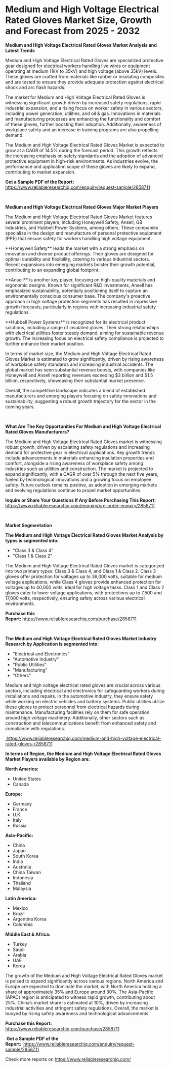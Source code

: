 <p><h1>Medium and High Voltage Electrical Rated Gloves Market Size, Growth and Forecast from 2025 - 2032</h1></p><p><strong>Medium and High Voltage Electrical Rated Gloves Market Analysis and Latest Trends</strong></p>
<p><p>Medium and High Voltage Electrical Rated Gloves are specialized protective gear designed for electrical workers handling live wires or equipment operating at medium (1kV to 35kV) and high voltage (above 35kV) levels. These gloves are crafted from materials like rubber or insulating composites and are tested to ensure they provide adequate protection against electrical shock and arc flash hazards.</p><p>The market for Medium and High Voltage Electrical Rated Gloves is witnessing significant growth driven by increased safety regulations, rapid industrial expansion, and a rising focus on worker safety in various sectors, including power generation, utilities, and oil & gas. Innovations in materials and manufacturing processes are enhancing the functionality and comfort of these gloves, further boosting their adoption. Additionally, awareness of workplace safety and an increase in training programs are also propelling demand.</p><p>The Medium and High Voltage Electrical Rated Gloves Market is expected to grow at a CAGR of 14.5% during the forecast period. This growth reflects the increasing emphasis on safety standards and the adoption of advanced protective equipment in high-risk environments. As industries evolve, the performance and application scope of these gloves are likely to expand, contributing to market expansion.</p></p>
<p><strong>Get a Sample PDF of the Report:&nbsp;</strong> <a href="https://www.reliableresearchiq.com/enquiry/request-sample/2858711?utm_campaign=2238&utm_medium=2&utm_source=Github&utm_content=ia&utm_term=12032025&utm_id=medium-and-high-voltage-electrical-rated-gloves">https://www.reliableresearchiq.com/enquiry/request-sample/2858711</a></p>
<p>&nbsp;</p>
<p><strong>Medium and High Voltage Electrical Rated Gloves Major Market Players</strong></p>
<p><p>The Medium and High Voltage Electrical Rated Gloves Market features several prominent players, including Honeywell Safety, Ansell, GB Industries, and Hubbell Power Systems, among others. These companies specialize in the design and manufacture of personal protective equipment (PPE) that ensure safety for workers handling high voltage equipment.</p><p>**Honeywell Safety** leads the market with a strong emphasis on innovation and diverse product offerings. Their gloves are designed for optimal durability and flexibility, catering to various industrial sectors. Recent expansions into emerging markets bolster their growth potential, contributing to an expanding global footprint.</p><p>**Ansell** is another key player, focusing on high-quality materials and ergonomic designs. Known for significant R&D investments, Ansell has emphasized sustainability, potentially positioning itself to capture an environmentally conscious consumer base. The company's proactive approach in high voltage protection segments has resulted in impressive growth forecasts, particularly in regions with increasing industrial safety regulations.</p><p>**Hubbell Power Systems** is recognized for its electrical product solutions, including a range of insulated gloves. Their strong relationships with electrical utilities foster steady demand, aiming for sustainable revenue growth. The increasing focus on electrical safety compliance is projected to further enhance their market position.</p><p>In terms of market size, the Medium and High Voltage Electrical Rated Gloves Market is estimated to grow significantly, driven by rising awareness of workplace safety standards and increasing industrial accidents. The global market has seen substantial revenue boosts, with companies like Honeywell and Ansell reporting revenues exceeding $3 billion and $1.5 billion, respectively, showcasing their substantial market presence.</p><p>Overall, the competitive landscape indicates a blend of established manufacturers and emerging players focusing on safety innovations and sustainability, suggesting a robust growth trajectory for the sector in the coming years.</p></p>
<p>&nbsp;</p>
<p><strong>What Are The Key Opportunities For Medium and High Voltage Electrical Rated Gloves Manufacturers?</strong></p>
<p><p>The Medium and High Voltage Electrical Rated Gloves market is witnessing robust growth, driven by escalating safety regulations and increasing demand for protective gear in electrical applications. Key growth trends include advancements in materials enhancing insulation properties and comfort, alongside a rising awareness of workplace safety among industries such as utilities and construction. The market is projected to expand significantly, with a CAGR of over 5% through the next five years, fueled by technological innovations and a growing focus on employee safety. Future outlook remains positive, as adoption in emerging markets and evolving regulations continue to propel market opportunities.</p></p>
<p><strong>Inquire or Share Your Questions If Any Before Purchasing This Report:</strong> <a href="https://www.reliableresearchiq.com/enquiry/pre-order-enquiry/2858711?utm_campaign=2238&utm_medium=2&utm_source=Github&utm_content=ia&utm_term=12032025&utm_id=medium-and-high-voltage-electrical-rated-gloves">https://www.reliableresearchiq.com/enquiry/pre-order-enquiry/2858711</a></p>
<p>&nbsp;</p>
<p><strong>Market Segmentation</strong></p>
<p><strong>The Medium and High Voltage Electrical Rated Gloves Market Analysis by types is segmented into:</strong></p>
<p><ul><li>"Class 3 & Class 4"</li><li>"Class 1 & Class 2"</li></ul></p>
<p><p>The Medium and High Voltage Electrical Rated Gloves market is categorized into two primary types: Class 3 & Class 4, and Class 1 & Class 2. Class 3 gloves offer protection for voltages up to 36,000 volts, suitable for medium voltage applications, while Class 4 gloves provide enhanced protection for voltages up to 40,000 volts, ideal for high voltage tasks. Class 1 and Class 2 gloves cater to lower voltage applications, with protections up to 7,500 and 17,000 volts, respectively, ensuring safety across various electrical environments.</p></p>
<p><strong>Purchase this Report:&nbsp;</strong><a href="https://www.reliableresearchiq.com/purchase/2858711?utm_campaign=2238&utm_medium=2&utm_source=Github&utm_content=ia&utm_term=12032025&utm_id=medium-and-high-voltage-electrical-rated-gloves">https://www.reliableresearchiq.com/purchase/2858711</a></p>
<p>&nbsp;</p>
<p><strong>The Medium and High Voltage Electrical Rated Gloves Market Industry Research by Application is segmented into:</strong></p>
<p><ul><li>"Electrical and Electronics"</li><li>"Automotive Industry"</li><li>"Public Utilities"</li><li>"Manufacturing"</li><li>"Others"</li></ul></p>
<p><p>Medium and high voltage electrical rated gloves are crucial across various sectors, including electrical and electronics for safeguarding workers during installations and repairs. In the automotive industry, they ensure safety while working on electric vehicles and battery systems. Public utilities utilize these gloves to protect personnel from electrical hazards during maintenance. Manufacturing facilities rely on them for safe operation around high voltage machinery. Additionally, other sectors such as construction and telecommunications benefit from enhanced safety and compliance with regulations.</p></p>
<p><a href="https://www.reliableresearchiq.com/medium-and-high-voltage-electrical-rated-gloves-r2858711?utm_campaign=2238&utm_medium=2&utm_source=Github&utm_content=ia&utm_term=12032025&utm_id=medium-and-high-voltage-electrical-rated-gloves">&nbsp;https://www.reliableresearchiq.com/medium-and-high-voltage-electrical-rated-gloves-r2858711</a></p>
<p><strong>In terms of Region, the Medium and High Voltage Electrical Rated Gloves Market Players available by Region are:</strong></p>
<p>
    <p> <strong> North America: </strong>
        <ul>
            <li>United States</li>
            <li>Canada</li>
        </ul>
        </p> 
    <p> <strong> Europe: </strong>
        <ul>
            <li>Germany</li>
            <li>France</li>
            <li>U.K.</li>
            <li>Italy</li>
            <li>Russia</li>
        </ul>
        </p> 
    <p> <strong> Asia-Pacific: </strong>
        <ul>
            <li>China</li>
            <li>Japan</li>
            <li>South Korea</li>
            <li>India</li>
            <li>Australia</li>
            <li>China Taiwan</li>
            <li>Indonesia</li>
            <li>Thailand</li>
            <li>Malaysia</li>
        </ul>
        </p> 
    <p> <strong> Latin America: </strong>
        <ul>
            <li>Mexico</li>
            <li>Brazil</li>
            <li>Argentina Korea</li>
            <li>Colombia</li>
        </ul>
        </p> 
    <p> <strong> Middle East & Africa: </strong>
        <ul>
            <li>Turkey</li>
            <li>Saudi</li>
            <li>Arabia</li>
            <li>UAE</li>
            <li>Korea</li>
        </ul>
    </p>
    </p>
<p><p>The growth of the Medium and High Voltage Electrical Rated Gloves market is poised to expand significantly across various regions. North America and Europe are expected to dominate the market, with North America holding a share of approximately 35% and Europe around 30%. The Asia-Pacific (APAC) region is anticipated to witness rapid growth, contributing about 25%. China’s market share is estimated at 10%, driven by increasing industrial activities and stringent safety regulations. Overall, the market is buoyed by rising safety awareness and technological advancements.</p></p>
<p><strong>Purchase this Report: </strong><a href="https://www.reliableresearchiq.com/purchase/2858711?utm_campaign=2238&utm_medium=2&utm_source=Github&utm_content=ia&utm_term=12032025&utm_id=medium-and-high-voltage-electrical-rated-gloves">https://www.reliableresearchiq.com/purchase/2858711</a></p>
<p>&nbsp;<strong>Get a Sample PDF of the Report:&nbsp;&nbsp;</strong><a href="https://www.reliableresearchiq.com/enquiry/request-sample/2858711?utm_campaign=2238&utm_medium=2&utm_source=Github&utm_content=ia&utm_term=12032025&utm_id=medium-and-high-voltage-electrical-rated-gloves">https://www.reliableresearchiq.com/enquiry/request-sample/2858711</a></p>
<p><strong></strong></p>
<p>Check more reports on <a href="https://www.reliableresearchiq.com/?utm_campaign=2238&utm_medium=2&utm_source=Github&utm_content=ia&utm_term=12032025&utm_id=medium-and-high-voltage-electrical-rated-gloves">https://www.reliableresearchiq.com/</a></p>
